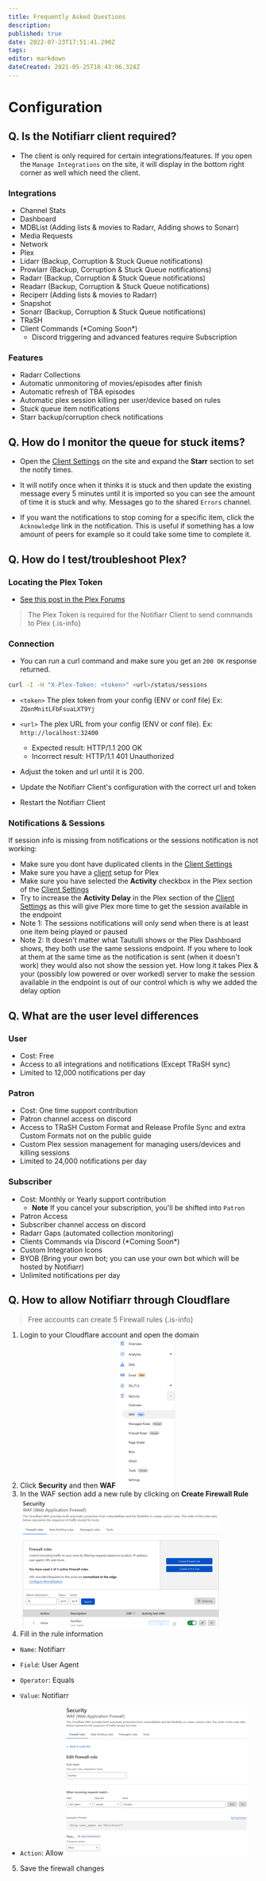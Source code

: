 ```yaml
---
title: Frequently Asked Questions
description: 
published: true
date: 2022-07-23T17:51:41.290Z
tags: 
editor: markdown
dateCreated: 2021-05-25T16:43:06.324Z
---
```


# Configuration

## Q. Is the Notifiarr client required?

- The client is only required for certain integrations/features. If you open the `Manage Integrations` on the site, it will display in the bottom right corner as well which need the client.

### Integrations

- Channel Stats
- Dashboard
- MDBList (Adding lists & movies to Radarr, Adding shows to Sonarr)
- Media Requests
- Network
- Plex
- Lidarr (Backup, Corruption & Stuck Queue notifications)
- Prowlarr (Backup, Corruption & Stuck Queue notifications)
- Radarr (Backup, Corruption & Stuck Queue notifications)
- Readarr (Backup, Corruption & Stuck Queue notifications)
- Reciperr (Adding lists & movies to Radarr)
- Snapshot
- Sonarr (Backup, Corruption & Stuck Queue notifications)
- TRaSH
- Client Commands (\*Coming Soon\*)
  - Discord triggering and advanced features require Subscription

### Features

- Radarr Collections
- Automatic unmonitoring of movies/episodes after finish
- Automatic refresh of TBA episodes
- Automatic plex session killing per user/device based on rules
- Stuck queue item notifications
- Starr backup/corruption check notifications

## Q. How do I monitor the queue for stuck items?

- Open the [Client Settings](https://notifiarr.wiki/en/Website/ClientConfiguration) on the site and expand the **Starr** section to set the notify times.

- It will notify once when it thinks it is stuck and then update the existing message every 5 minutes until it is imported so you can see the amount of time it is stuck and why. Messages go to the shared `Errors` channel.

- If you want the notifications to stop coming for a specific item, click the `Acknowledge` link in the notification. This is useful if something has a low amount of peers for example so it could take some time to complete it.

## Q. How do I test/troubleshoot Plex?

### Locating the Plex Token

- [See this post in the Plex Forums](https://support.plex.tv/articles/204059436-finding-an-authentication-token-x-plex-token/)

> The Plex Token is required for the Notifiarr Client to send commands to Plex {.is-info}

### Connection

- You can run a curl command and make sure you get an `200 OK` response returned.

```bash
curl -I -H "X-Plex-Token: <token>" <url>/status/sessions
```

- `<token>` The plex token from your config (ENV or conf file) Ex: `ZQonMnitLFbFsuaLXT9Yj`
- `<url>` The plex URL from your config (ENV or conf file). Ex: `http://localhost:32400`

  - Expected result: HTTP/1.1 200 OK
  - Incorrect result: HTTP/1.1 401 Unauthorized

- Adjust the token and url until it is 200.
- Update the Notifiarr Client's configuration with the correct url and token
- Restart the Notifiarr Client

### Notifications & Sessions

If session info is missing from notifications or the sessions notification is not working:

- Make sure you dont have duplicated clients in the [Client Settings](https://notifiarr.wiki/en/Website/ClientConfiguration)
- Make sure you have a [client](https://notifiarr.wiki/en/Website/ClientConfiguration) setup for Plex
- Make sure you have selected the **Activity** checkbox in the Plex section of the [Client Settings](https://notifiarr.wiki/en/Website/ClientConfiguration)
- Try to increase the **Activity Delay** in the Plex section of the [Client Settings](https://notifiarr.wiki/en/Website/ClientConfiguration) as this will give Plex more time to get the session available in the endpoint
- Note 1: The sessions notifications will only send when there is at least one item being played or paused
- Note 2: It doesn't matter what Tautulli shows or the Plex Dashboard shows, they both use the same sessions endpoint. If you where to look at them at the same time as the notification is sent (when it doesn't work) they would also not show the session yet. How long it takes Plex & your (possibly low powered or over worked) server to make the session available in the endpoint is out of our control which is why we added the delay option

## Q. What are the user level differences

### User

- Cost: Free
- Access to all integrations and notifications (Except TRaSH sync)
- Limited to 12,000 notifications per day

### Patron

- Cost: One time support contribution
- Patron channel access on discord
- Access to TRaSH Custom Format and Release Profile Sync and extra Custom Formats not on the public guide
- Custom Plex session management for managing users/devices and killing sessions
- Limited to 24,000 notifications per day

### Subscriber

- Cost: Monthly or Yearly support contribution
  - **Note** If you cancel your subscription, you'll be shifted into `Patron`
- Patron Access
- Subscriber channel access on discord
- Radarr Gaps (automated collection monitoring)
- Clients Commands via Discord (\*Coming Soon\*)
- Custom Integration Icons
- BYOB (Bring your own bot; you can use your own bot which will be hosted by Notifiarr)
- Unlimited notifications per day

## Q. How to allow Notifiarr through Cloudflare

> Free accounts can create 5 Firewall rules
{.is-info}

1. Login to your Cloudflare account and open the domain
1. Click **Security** and then **WAF**
![cf-waf.png](/cloudflare/cf-waf.png)
1. In the WAF section add a new rule by clicking on **Create Firewall Rule**
![cf-waf-firewall.png](/cloudflare/cf-waf-firewall.png)
1. Fill in the rule information

- `Name`: Notifiarr

- `Field`: User Agent
- `Operator`: Equals
- `Value`: Notifiarr
- `Action`: Allow
![cf-waf-firewall-rule.png](/cloudflare/cf-waf-firewall-rule.png)

5. Save the firewall changes
